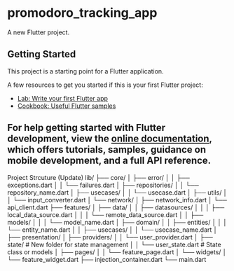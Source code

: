 # promodoro_tracking_app

A new Flutter project.

## Getting Started

This project is a starting point for a Flutter application.

A few resources to get you started if this is your first Flutter project:

- [Lab: Write your first Flutter app](https://docs.flutter.dev/get-started/codelab)
- [Cookbook: Useful Flutter samples](https://docs.flutter.dev/cookbook)

For help getting started with Flutter development, view the
[online documentation](https://docs.flutter.dev/), which offers tutorials,
samples, guidance on mobile development, and a full API reference.
--------
Project Strcuture (Update)
lib/
├── core/
│   ├── error/
│   │   ├── exceptions.dart
│   │   └── failures.dart
│   ├── repositories/
│   │   └── repository_name.dart
│   ├── usecases/
│   │   └── usecase.dart
│   ├── utils/
│   │   └── input_converter.dart
│   └── network/
│       ├── network_info.dart
│       └── api_client.dart
├── features/
│   ├── data/
│   │   ├── datasources/
│   │   │   ├── local_data_source.dart
│   │   │   └── remote_data_source.dart
│   │   ├── models/
│   │   │   └── model_name.dart
│   ├── domain/
│   │   ├── entities/
│   │   │   └── entity_name.dart
│   │   ├── usecases/
│   │       └── usecase_name.dart
│   ├── presentation/
│       ├── providers/
│       │   └── user_provider.dart
│       ├── state/                # New folder for state management
│       │   └── user_state.dart   # State class or models
│       ├── pages/
│       │   └── feature_page.dart
│       └── widgets/
│           └── feature_widget.dart
├── injection_container.dart
└── main.dart
